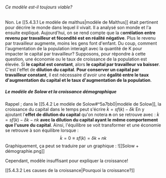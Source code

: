 ###### Ce modèle est-il toujours viable?
Non. Le [[5.4.3.1 Le modèle de malthus|modèle de Malthus]] était pertinent pour décrire le monde dans lequel il vivait. Il a analysé son monde et l'a ensuite expliqué. 
Aujourd'hui, on se rend compte que la c**orrélation entre revenu par travailleur et fécondité est en réalité négative**. Plus le revenu par travailleur augmente, moins les gens font d'enfant.
Du coup, comment l'augmentation de la population interagit avec la quantité de K pour impacter le capital par travailleur?
Supposons, pour répondre à cette question, une économie ou le taux de croissance de la population est élevée.
Si **le capital est constant**, alors **le capital par travailleur va baisser**. C'est l'effet de **dilution du capital**.
**Pour conserver un capital par travailleur constant**, il est nécessaire d'avoir une **égalité entre le taux d'augmentation du capital et le taux d'augmentation de la population**.

##### Le modèle de Solow et la croissance démographique



Rappel ; dans le [[5.4.2 Le modèle de Solow#^5a7bb0|modèle de Solow]], la croissance du capital dans le temps peut s'écrire $\dot{k} = sf(k)-\delta k$ 
En y ajoutant l'**effet de dilution du capital** qu'on notera **n** on se retrouve avec :
 $\dot{k} = sf(k)-\delta k -n k$
**avec la dilution du capital ayant le même comportement que l'usure du capital**.
Ainsi, l'équilibre se voit transformer et une économie se retrouve à son équilibre lorsque : $$\dot{k} = 0 \equiv sf(k) = \delta k + nk$$
Graphiquement, ça peut se traduire par un graphique : 
![[Solow + démographie.png]]

Cependant, modèle insuffisant pour expliquer la croissance!

[[5.4.3.2 Les causes de la croissance|Pourquoi la croissance?]]



